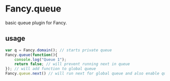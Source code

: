 # Fancy.queue
basic queue plugin for Fancy.

## usage
```javascript
var q = Fancy.domain(); // starts private queue
Fancy.queue(function(){
    console.log("Queue 1");
    return false; // will prevent running next in queue
}); // will add function to global queue
Fancy.queue.next() // will run next for global queue and also enable queue to be run by "Fancy.queue"
